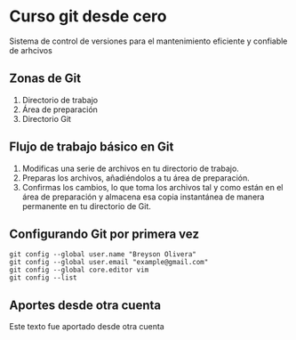 # Curso git desde cero
Sistema de control de versiones para el mantenimiento eficiente y confiable de arhcivos

## Zonas de Git
1. Directorio de trabajo
2. Área de preparación
3. Directorio Git

## Flujo de trabajo básico en Git
1. Modificas una serie de archivos en tu directorio de trabajo.
2. Preparas los archivos, añadiéndolos a tu área de preparación.
3. Confirmas los cambios, lo que toma los archivos tal y como están en el área de preparación y almacena esa copia instantánea de manera permanente en tu directorio de Git.

## Configurando Git por primera vez
```
git config --global user.name "Breyson Olivera"
git config --global user.email "example@gmail.com"
git config --global core.editor vim
git config --list
```

## Aportes desde otra cuenta
Este texto fue aportado desde otra cuenta
